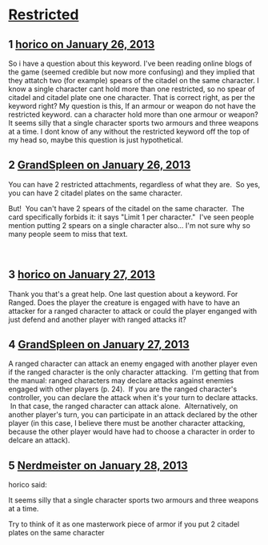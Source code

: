 # [Restricted](https://community.fantasyflightgames.com/topic/78193-restricted/)

## 1 [horico on January 26, 2013](https://community.fantasyflightgames.com/topic/78193-restricted/?do=findComment&comment=754035)

So i have a question about this keyword. I've been reading online blogs of the game (seemed credible but now more confusing) and they implied that they attatch two (for example) spears of the citadel on the same character. I know a single character cant hold more than one restricted, so no spear of citadel and citadel plate one one character. That is correct right, as per the keyword right?
My question is this, If an armour or weapon do not have the restricted keyword. can a character hold more than one armour or weapon? It seems silly that a single character sports two armours and three weapons at a time.
I dont know of any without the restricted keyword off the top of my head so, maybe this question is just hypothetical.

## 2 [GrandSpleen on January 26, 2013](https://community.fantasyflightgames.com/topic/78193-restricted/?do=findComment&comment=754064)

You can have 2 restricted attachments, regardless of what they are.  So yes, you can have 2 citadel plates on the same character.

But!  You can't have 2 spears of the citadel on the same character.  The card specifically forbids it: it says "Limit 1 per character."  I've seen people mention putting 2 spears on a single character also… I'm not sure why so many people seem to miss that text.

 

## 3 [horico on January 27, 2013](https://community.fantasyflightgames.com/topic/78193-restricted/?do=findComment&comment=754414)

Thank you that's a great help. One last question about a keyword. For Ranged. Does the player the creature is engaged with have to have an attacker for a ranged character to attack or could the player enganged with just defend and another player with ranged attacks it?

## 4 [GrandSpleen on January 27, 2013](https://community.fantasyflightgames.com/topic/78193-restricted/?do=findComment&comment=754446)

A ranged character can attack an enemy engaged with another player even if the ranged character is the only character attacking.  I'm getting that from the manual: ranged characters may declare attacks against enemies engaged with other players (p. 24).  If you are the ranged character's controller, you can declare the attack when it's your turn to declare attacks.  In that case, the ranged character can attack alone.  Alternatively, on another player's turn, you can participate in an attack declared by the other player (in this case, I believe there must be another character attacking, because the other player would have had to choose a character in order to delcare an attack).

## 5 [Nerdmeister on January 28, 2013](https://community.fantasyflightgames.com/topic/78193-restricted/?do=findComment&comment=754649)

horico said:

It seems silly that a single character sports two armours and three weapons at a time.


Try to think of it as one masterwork piece of armor if you put 2 citadel plates on the same character

